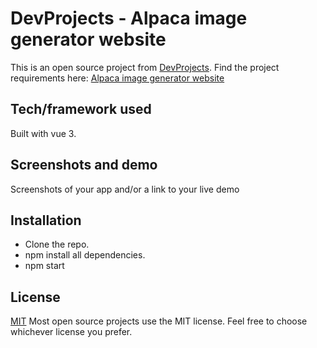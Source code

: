 # DevProjects - Alpaca image generator website

This is an open source project from [DevProjects](http://www.codementor.io/projects).
Find the project requirements here: [Alpaca image generator website](https://www.codementor.io/projects/web/alpaca-image-generator-website-ce2oc0eus8)

## Tech/framework used
Built with vue 3.

## Screenshots and demo
Screenshots of your app and/or a link to your live demo

## Installation
* Clone the  repo.
* npm install all dependencies.
* npm start

## License
[MIT](https://choosealicense.com/licenses/mit/)
Most open source projects use the MIT license. Feel free to choose whichever license you prefer.